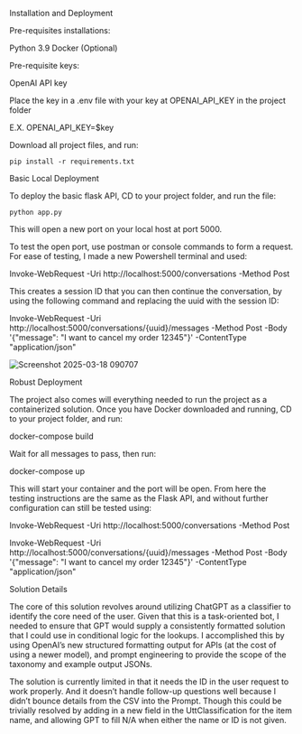 Installation and Deployment

Pre-requisites installations:

Python 3.9
Docker (Optional)

Pre-requisite keys:
	
OpenAI API key

Place the key in a .env file with your key at OPENAI_API_KEY in the project folder

E.X.
OPENAI_API_KEY=$key


Download all project files, and run:

	pip install -r requirements.txt


Basic Local Deployment

To deploy the basic flask API, CD to your project folder, and run the file:

	python app.py

This will open a new port on your local host at port 5000.

To test the open port, use postman or console commands to form a request. For ease of testing, I made a new Powershell terminal and used:

Invoke-WebRequest -Uri http://localhost:5000/conversations -Method Post

This creates a session ID that you can then continue the conversation, by using the following command and replacing the uuid with the session ID:

Invoke-WebRequest -Uri http://localhost:5000/conversations/{uuid}/messages -Method Post -Body '{"message": "I want to cancel my order 12345"}' -ContentType "application/json"


![Screenshot 2025-03-18 090707](https://github.com/user-attachments/assets/3d96f03c-2fa3-4025-98a3-afb977ee11f8)





Robust Deployment

The project also comes will everything needed to run the project as a containerized solution. Once you have Docker downloaded and running, CD to your project folder, and run:

docker-compose build

Wait for all messages to pass, then run:

docker-compose up

This will start your container and the port will be open. From here the testing instructions are the same as the Flask API, and without further configuration can still be tested using:

Invoke-WebRequest -Uri http://localhost:5000/conversations -Method Post

Invoke-WebRequest -Uri http://localhost:5000/conversations/{uuid}/messages -Method Post -Body '{"message": "I want to cancel my order 12345"}' -ContentType "application/json"



Solution Details

The core of this solution revolves around utilizing ChatGPT as a classifier to identify the core need of the user. Given that this is a task-oriented bot, I needed to ensure that GPT would supply a consistently formatted solution that I could use in conditional logic for the lookups. I accomplished this by using OpenAI’s new structured formatting output for APIs (at the cost of using a newer model), and prompt engineering to provide the scope of the taxonomy and example output JSONs.

The solution is currently limited in that it needs the ID in the user request to work properly. And it doesn’t handle follow-up questions well because I didn’t bounce details from the CSV into the Prompt. Though this could be trivially resolved by adding in a new field in the UttClassification for the item name, and allowing GPT to fill N/A when either the name or ID is not given.
